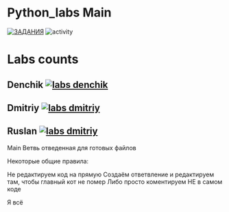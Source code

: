 # Python_labs Main
[![ЗАДАНИЯ](https://img.shields.io/static/v1?label=Google-Disk&message=%D0%97%D0%90%D0%94%D0%90%D0%9D%D0%98%D0%AF&color=red&logo=googledrive&style=for-the-badge)](https://drive.google.com/drive/folders/1Azp_k1GdCND3BvPCFtL8tq_kPquRT5UE?usp=sharing) 
![activity](https://img.shields.io/github/commit-activity/w/BaldaAzz/Python_labs?style=for-the-badge)

# Labs counts

## Denchik  [![labs denchik](https://img.shields.io/github/directory-file-count/BaldaAzz/Python_labs/Denchik)](https://github.com/BaldaAzz/Python_labs/tree/main/Denchik)

## Dmitriy  [![labs dmitriy](https://img.shields.io/github/directory-file-count/BaldaAzz/Python_labs/Dmitriy)](https://github.com/BaldaAzz/Python_labs/tree/main/Dmitriy) 

## Ruslan  [![labs dmitriy](https://img.shields.io/github/directory-file-count/BaldaAzz/Python_labs/Ruslan)](https://github.com/BaldaAzz/Python_labs/tree/main/Ruslan)

Main 
  Ветвь отведенная для готовых файлов
  
Некоторые общие правила:

  Не редактируем код на прямую
    Создаём ответвление и редактируем там, чтобы главный кот не помер
    Либо просто коментируем НЕ в самом коде
    
Я всё
